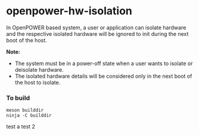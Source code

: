 # openpower-hw-isolation

In OpenPOWER based system, a user or application can isolate hardware and the
respective isolated hardware will be ignored to init during the next boot of the
host.

**Note:**

- The system must be in a power-off state when a user wants to isolate or
  deisolate hardware.
- The isolated hardware details will be considered only in the next boot of the
  host to isolate.

### To build

```
meson builddir
ninja -C builddir
```


test a
test 2
